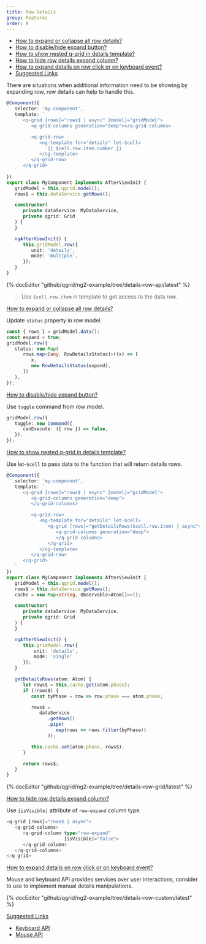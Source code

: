 ```yaml
---
title: Row Details
group: Features
order: 9
---
```

- [How to expand or collapse all row details?](#how-to-expand-or-collapse-all-row-details)
- [How to disable/hide expand button?](#How-to-disable/hide-expand-button)
- [How to show nested q-grid in details template?](#how-to-show-nested-q-grid-in-details-template)
- [How to hide row details expand column?](#how-to-hide-row-details-expand-column)
- [How to expand details on row click or on keyboard event?](#how-to-expand-details-on-row-click-or-on-keyboard-event)
- [Suggested Links](#suggested-links)

There are situations when additional information need to be showing by expanding row, row details can help to handle this.

```typescript
@Component({
   selector: 'my-component',
   template: `
      <q-grid [rows]="rows$ | async" [model]="gridModel">
         <q-grid-columns generation="deep"></q-grid-columns>

         <q-grid-row>
            <ng-template for="details" let-$cell>
               {{ $cell.row.item.number }}
            </ng-template>
         </q-grid-row>
      </q-grid>
   `
})
export class MyComponent implements AfterViewInit {
   gridModel = this.qgrid.model();
   rows$ = this.dataService.getRows();

   constructor(
      private dataService: MyDataService,
      private qgrid: Grid
   ) {
   }

   ngAfterViewInit() {
      this.gridModel.row({
         unit: 'details',
         mode: 'multiple',
      });
   }
}
```

{% docEditor "github/qgrid/ng2-example/tree/details-row-api/latest" %}

> Use `$cell.row.item` in template to get access to the data row.

<a name="how-to-expand-or-collapse-all-row-details" href="#how-to-expand-or-collapse-all-row-details">
   How to expand or collapse all row details?
</a>

Update `status` property in row model.

```typescript
const { rows } = gridModel.data();
const expand = true;
gridModel.row({
   status: new Map(
      rows.map<[any, RowDetailsStatus]>((x) => [
         x,
         new RowDetailsStatus(expand),
      ])
   ),
});
```

<a name="how-to-disable/hide-expand-button" href="#how-to-disable/hide-expand-button">
   How to disable/hide expand button?
</a>

Use `toggle` command from row model.

```typescript
gridModel.row({
   toggle: new Command({
      canExecute: ({ row }) => false,
   }),
});
```

<a name="how-to-show-nested-q-grid-in-details-template" href="#how-to-show-nested-q-grid-in-details-template">
   How to show nested q-grid in details template?
</a>

Use let-`$cell` to pass data to the function that will return details rows.

```typescript
@Component({
   selector: 'my-component',
   template: `
      <q-grid [rows]="rows$ | async" [model]="gridModel">
         <q-grid-columns generation="deep">
         </q-grid-columns>

         <q-grid-row>
            <ng-template for="details" let-$cell>
               <q-grid [rows]="getDetailsRows($cell.row.item) | async">
                  <q-grid-columns generation="deep">
                  </q-grid-columns>
               </q-grid>
            </ng-template>
         </q-grid-row>
      </q-grid>
   `
})
export class MyComponent implements AfterViewInit {
   gridModel = this.qgrid.model();
   rows$ = this.dataService.getRows();
   cache = new Map<string, Observable<Atom[]>>();

   constructor(
      private dataService: MyDataService,
      private qgrid: Grid
   ) {
   }

   ngAfterViewInit() {
      this.gridModel.row({
          unit: 'details',
          mode: 'single'
      });
   }

   getDetailsRows(atom: Atom) {
      let rows$ = this.cache.get(atom.phase);
      if (!rows$) {
         const byPhase = row => row.phase === atom.phase;

         rows$ =
            dataService
               .getRows()
               .pipe(
                  map(rows => rows.filter(byPhase))
               ));

         this.cache.set(atom.phase, rows$);
      }

      return rows$;
   }
}
```

{% docEditor "github/qgrid/ng2-example/tree/details-row-grid/latest" %}


<a name="how-to-hide-row-details-expand-column" href="#how-to-hide-row-details-expand-column">
   How to hide row details expand column?
</a>

Use `[isVisible]` attribute of `row-expand` column type.

```typescript
<q-grid [rows]="rows$ | async">
   <q-grid-columns>
      <q-grid-column type="row-expand"
                     [isVisible]="false">
      </q-grid-column>
   </q-grid-columns>
</q-grid>
```

<a name="how-to-expand-details-on-row-click-or-on-keyboard-event" href="#how-to-expand-details-on-row-click-or-on-keyboard-event">
   How to expand details on row click or on keyboard event?
</a>

Mouse and keyboard API provides services over user interactions, consider to use to implement manual details manipulations.

{% docEditor "github/qgrid/ng2-example/tree/details-row-custom/latest" %}

<a name="suggested-links" href="#suggested-links">
   Suggested Links
</a>

* [Keyboard API](/reference/keyboard.html)
* [Mouse API](/reference/mouse.html)
